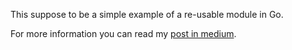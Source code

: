 

This suppose to be a simple example of a re-usable module in Go.

For more information you can read my [post in medium](https://estebancollado.medium.com/what-i-learned-from-my-first-go-project-e8892501b584).